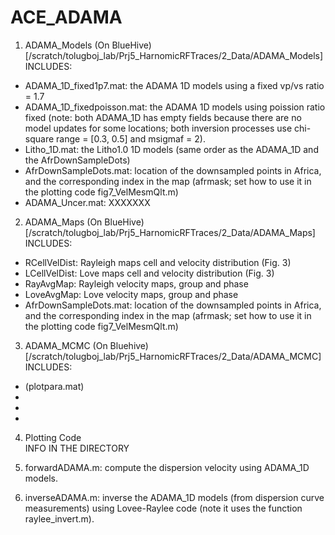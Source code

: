 # ACE_ADAMA

1. ADAMA_Models (On BlueHive) [/scratch/tolugboj_lab/Prj5_HarnomicRFTraces/2_Data/ADAMA_Models] <br>
INCLUDES: 
* ADAMA_1D_fixed1p7.mat: the ADAMA 1D models using a fixed vp/vs ratio = 1.7 
* ADAMA_1D_fixedpoisson.mat: the ADAMA 1D models using poission ratio fixed (note: both ADAMA_1D has empty fields because there are no model updates for some locations; both inversion processes use chi-square range = [0.3, 0.5] and msigmaf = 2).
* Litho_1D.mat: the Litho1.0 1D models (same order as the ADAMA_1D and the AfrDownSampleDots)
* AfrDownSampleDots.mat: location of the downsampled points in Africa, and the corresponding index in the map (afrmask; set how to use it in the plotting code fig7_VelMesmQlt.m) 
* ADAMA_Uncer.mat: XXXXXXX

2. ADAMA_Maps  (On BlueHive) [/scratch/tolugboj_lab/Prj5_HarnomicRFTraces/2_Data/ADAMA_Maps] <br>
INCLUDES: 
* RCellVelDist: Rayleigh maps cell and velocity distribution (Fig. 3)
* LCellVelDist: Love maps cell and velocity distribution (Fig. 3)
* RayAvgMap: Rayleigh velocity maps, group and phase
* LoveAvgMap: Love velocity maps, group and phase
* AfrDownSampleDots.mat: location of the downsampled points in Africa, and the corresponding index in the map (afrmask; set how to use it in the plotting code fig7_VelMesmQlt.m) 

3. ADAMA_MCMC  (On Bluehive) [/scratch/tolugboj_lab/Prj5_HarnomicRFTraces/2_Data/ADAMA_MCMC] <br>
INCLUDES:
* (plotpara.mat)
*
*
*

4. Plotting Code <br>
INFO IN THE DIRECTORY

5. forwardADAMA.m: compute the dispersion velocity using ADAMA_1D models.
6. inverseADAMA.m: inverse the ADAMA_1D models (from dispersion curve measurements) using Lovee-Raylee code (note it uses the function raylee_invert.m).
